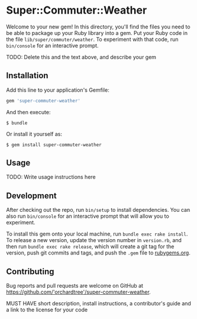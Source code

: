 # Super::Commuter::Weather

Welcome to your new gem! In this directory, you'll find the files you need to be able to package up your Ruby library into a gem. Put your Ruby code in the file `lib/super/commuter/weather`. To experiment with that code, run `bin/console` for an interactive prompt.

TODO: Delete this and the text above, and describe your gem

## Installation

Add this line to your application's Gemfile:

```ruby
gem 'super-commuter-weather'
```

And then execute:

    $ bundle

Or install it yourself as:

    $ gem install super-commuter-weather

## Usage

TODO: Write usage instructions here

## Development

After checking out the repo, run `bin/setup` to install dependencies. You can also run `bin/console` for an interactive prompt that will allow you to experiment.

To install this gem onto your local machine, run `bundle exec rake install`. To release a new version, update the version number in `version.rb`, and then run `bundle exec rake release`, which will create a git tag for the version, push git commits and tags, and push the `.gem` file to [rubygems.org](https://rubygems.org).

## Contributing

Bug reports and pull requests are welcome on GitHub at https://github.com/'orchardtree'/super-commuter-weather.

MUST HAVE
short description,
install instructions,
a contributor's guide and a
link to the license for your code
